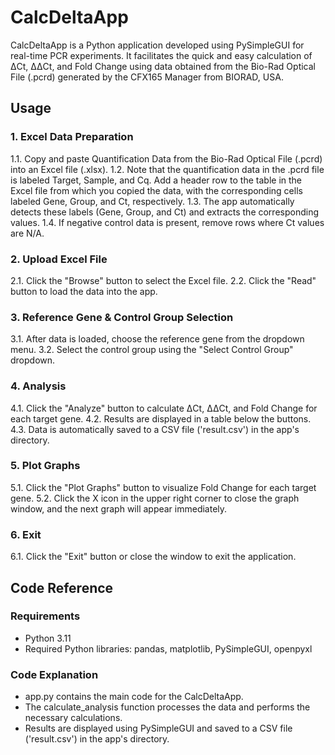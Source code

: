 # CalcDeltaApp
CalcDeltaApp is a Python application developed using PySimpleGUI for real-time PCR experiments. It facilitates the quick and easy calculation of ΔCt, ΔΔCt, and Fold Change using data obtained from the Bio-Rad Optical File (.pcrd) generated by the CFX165 Manager from BIORAD, USA.

## Usage

### 1. Excel Data Preparation
1.1. Copy and paste Quantification Data from the Bio-Rad Optical File (.pcrd) into an Excel file (.xlsx).
1.2. Note that the quantification data in the .pcrd file is labeled Target, Sample, and Cq. Add a header row to the table in the Excel file from which you copied the data, with the corresponding cells labeled Gene, Group, and Ct, respectively.
1.3. The app automatically detects these labels (Gene, Group, and Ct) and extracts the corresponding values.
1.4. If negative control data is present, remove rows where Ct values are N/A.

### 2. Upload Excel File
2.1. Click the "Browse" button to select the Excel file.
2.2. Click the "Read" button to load the data into the app.

### 3. Reference Gene & Control Group Selection
3.1. After data is loaded, choose the reference gene from the dropdown menu.
3.2. Select the control group using the "Select Control Group" dropdown.

### 4. Analysis
4.1. Click the "Analyze" button to calculate ΔCt, ΔΔCt, and Fold Change for each target gene.
4.2. Results are displayed in a table below the buttons.
4.3. Data is automatically saved to a CSV file ('result.csv') in the app's directory.

### 5. Plot Graphs
5.1. Click the "Plot Graphs" button to visualize Fold Change for each target gene.
5.2. Click the X icon in the upper right corner to close the graph window, and the next graph will appear immediately.

### 6. Exit
6.1. Click the "Exit" button or close the window to exit the application.

## Code Reference

### Requirements
- Python 3.11
- Required Python libraries: pandas, matplotlib, PySimpleGUI, openpyxl

### Code Explanation
- app.py contains the main code for the CalcDeltaApp.
- The calculate_analysis function processes the data and performs the necessary calculations.
- Results are displayed using PySimpleGUI and saved to a CSV file ('result.csv') in the app's directory.

